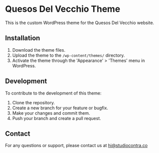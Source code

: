 # Quesos Del Vecchio Theme

This is the custom WordPress theme for the Quesos Del Vecchio website.

## Installation

1. Download the theme files.
2. Upload the theme to the `/wp-content/themes/` directory.
3. Activate the theme through the 'Appearance' > 'Themes' menu in WordPress.

## Development

To contribute to the development of this theme:

1. Clone the repository.
2. Create a new branch for your feature or bugfix.
3. Make your changes and commit them.
4. Push your branch and create a pull request.

## Contact

For any questions or support, please contact us at hi@studiocontra.co
